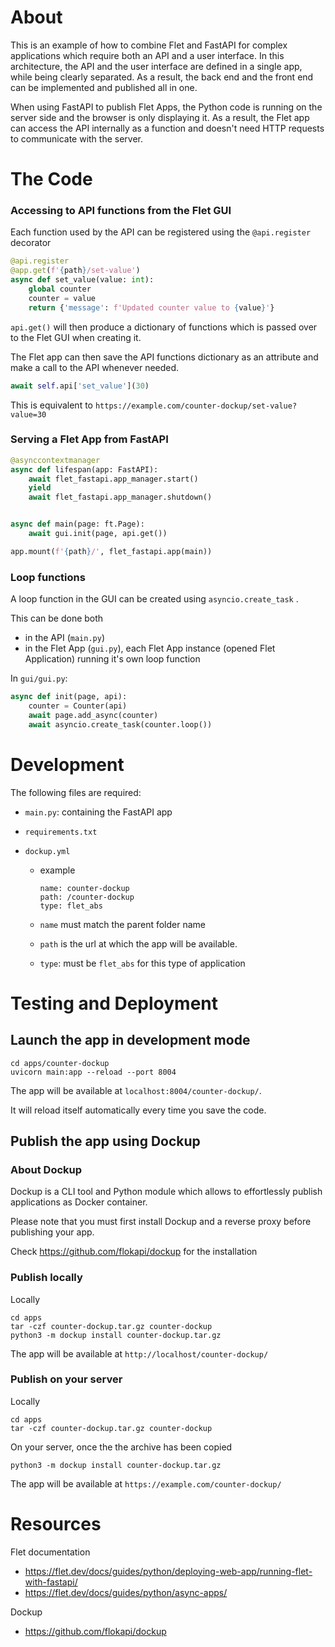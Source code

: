 # About

This is an example of how to combine Flet and FastAPI for complex applications which require both an API and a user interface. In this architecture, the API and the user interface are defined in a single app, while being clearly separated. As a result, the back end and the front end can be implemented and published all in one.

When using FastAPI to publish Flet Apps, the Python code is running on the server side and the browser is only displaying it. As a result, the Flet app can access the API internally as a function and doesn't need HTTP requests to communicate with the server.



# The Code

### Accessing to API functions from the Flet GUI

Each function used by the API can be registered using the  `@api.register` decorator

```python
@api.register
@app.get(f'{path}/set-value')
async def set_value(value: int):
    global counter
    counter = value
    return {'message': f'Updated counter value to {value}'}
```

`api.get()` will then produce a dictionary of functions which is passed over to the Flet GUI when creating it.

The Flet app can then save the API functions dictionary as an attribute and make a call to the API whenever needed.

```python
await self.api['set_value'](30)
```

This is equivalent to `https://example.com/counter-dockup/set-value?value=30`



### Serving a Flet App from FastAPI

```python
@asynccontextmanager
async def lifespan(app: FastAPI):
    await flet_fastapi.app_manager.start()
    yield
    await flet_fastapi.app_manager.shutdown()


async def main(page: ft.Page):
    await gui.init(page, api.get())

app.mount(f'{path}/', flet_fastapi.app(main))
```



### Loop functions

A loop function in the GUI can be created using `asyncio.create_task` .

This can be done both

- in the API (`main.py`)
- in the Flet App (`gui.py`), each Flet App instance (opened Flet Application) running it's own loop function



In `gui/gui.py`:

```python
async def init(page, api):
    counter = Counter(api)
    await page.add_async(counter)
    await asyncio.create_task(counter.loop())
```



# Development

The following files are required:

- `main.py`: containing the FastAPI app

- `requirements.txt`

- `dockup.yml`

    - example

        ```
        name: counter-dockup
        path: /counter-dockup
        type: flet_abs
        ```

    - `name` must match the parent folder name
    - `path` is the url at which the app will be available.
    - `type`: must be `flet_abs` for this type of application



# Testing and Deployment

## Launch the app in development mode

```
cd apps/counter-dockup
uvicorn main:app --reload --port 8004
```

The app will be available at `localhost:8004/counter-dockup/`. 

It will reload itself automatically every time you save the code.



## Publish the app using Dockup

### About Dockup

Dockup is a CLI tool and Python module which allows to effortlessly publish applications as Docker container.

Please note that you must first install Dockup and a reverse proxy before publishing your app. 

Check https://github.com/flokapi/dockup for the installation



### Publish locally

Locally

```
cd apps
tar -czf counter-dockup.tar.gz counter-dockup
python3 -m dockup install counter-dockup.tar.gz
```

The app will be available at `http://localhost/counter-dockup/`



### Publish on your server

Locally

```
cd apps
tar -czf counter-dockup.tar.gz counter-dockup
```

On your server, once the the archive has been copied

```
python3 -m dockup install counter-dockup.tar.gz
```

The app will be available at `https://example.com/counter-dockup/`



# Resources

Flet documentation

- https://flet.dev/docs/guides/python/deploying-web-app/running-flet-with-fastapi/
- https://flet.dev/docs/guides/python/async-apps/



Dockup

- https://github.com/flokapi/dockup
